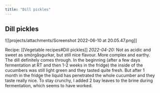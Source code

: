 ```yaml
---
title: "Dill pickles"
---
```


## Dill pickles
![[projects/attachments/Screenshot 2022-06-10 at 20.05.47.png]]

Recipe: [[Vegetable recipes#Dill pickles]]
_2022-04-20:_
Not as acidic and sweet as smörgåsgurkar, but still nice flavour. More complex and earthy. The dill definitely comes through. In the beginning (after a few days fermentation at RT and then 1-2 weeks in the fridge) the inside of the cucumbers was still light green and they tasted quite fresh. But after 1 month in the fridge the liquid has penetrated the whole cucumber and they taste really nice. To stay crunchy, I added 2 bay leaves to the brine during fermentation, which seems to have worked. 



